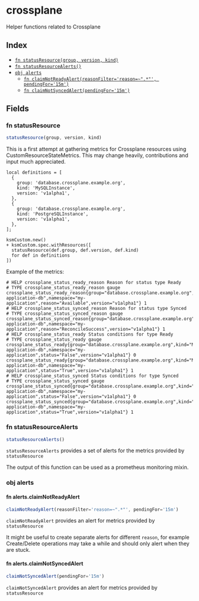 # crossplane

Helper functions related to Crossplane

## Index

* [`fn statusResource(group, version, kind)`](#fn-statusresource)
* [`fn statusResourceAlerts()`](#fn-statusresourcealerts)
* [`obj alerts`](#obj-alerts)
  * [`fn claimNotReadyAlert(reasonFilter='reason=~".*"', pendingFor='15m')`](#fn-alertsclaimnotreadyalert)
  * [`fn claimNotSyncedAlert(pendingFor='15m')`](#fn-alertsclaimnotsyncedalert)

## Fields

### fn statusResource

```ts
statusResource(group, version, kind)
```

This is a first attempt at gathering metrics for Crossplane resources using
CustomResourceStateMetrics. This may change heavily, contributions and input
much appreciated.

```jsonnet
local definitions = [
  {
    group: 'database.crossplane.example.org',
    kind: 'MySQLInstance',
    version: 'v1alpha1',
  },
  {
    group: 'database.crossplane.example.org',
    kind: 'PostgreSQLInstance',
    version: 'v1alpha1',
  },
];

ksmCustom.new()
+ ksmCustom.spec.withResources([
  statusResource(def.group, def.version, def.kind)
  for def in definitions
])
```

Example of the metrics:

```
# HELP crossplane_status_ready_reason Reason for status type Ready
# TYPE crossplane_status_ready_reason gauge
crossplane_status_ready_reason{group="database.crossplane.example.org",kind="MySQLInstance",name="my-application-db",namespace="my-application",reason="Available",version="v1alpha1"} 1
# HELP crossplane_status_synced_reason Reason for status type Synced
# TYPE crossplane_status_synced_reason gauge
crossplane_status_synced_reason{group="database.crossplane.example.org",kind="MySQLInstance",name="my-application-db",namespace="my-application",reason="ReconcileSuccess",version="v1alpha1"} 1
# HELP crossplane_status_ready Status conditions for type Ready
# TYPE crossplane_status_ready gauge
crossplane_status_ready{group="database.crossplane.example.org",kind="MySQLInstance",name="my-application-db",namespace="my-application",status="False",version="v1alpha1"} 0
crossplane_status_ready{group="database.crossplane.example.org",kind="MySQLInstance",name="my-application-db",namespace="my-application",status="True",version="v1alpha1"} 1
# HELP crossplane_status_synced Status conditions for type Synced
# TYPE crossplane_status_synced gauge
crossplane_status_synced{group="database.crossplane.example.org",kind="MySQLInstance",name="my-application-db",namespace="my-application",status="False",version="v1alpha1"} 0
crossplane_status_synced{group="database.crossplane.example.org",kind="MySQLInstance",name="my-application-db",namespace="my-application",status="True",version="v1alpha1"} 1

```


### fn statusResourceAlerts

```ts
statusResourceAlerts()
```

`statusResourceAlerts` provides a set of alerts for the metrics provided by `statusResource`

The output of this function can be used as a prometheus monitoring mixin.


### obj alerts


#### fn alerts.claimNotReadyAlert

```ts
claimNotReadyAlert(reasonFilter='reason=~".*"', pendingFor='15m')
```

`claimNotReadyAlert` provides an alert for metrics provided by `statusResource`

 It might be useful to create separate alerts for different `reason`, for example
 Create/Delete operations may take a while and should only alert when they are
 stuck.


#### fn alerts.claimNotSyncedAlert

```ts
claimNotSyncedAlert(pendingFor='15m')
```

`claimNotSyncedAlert` provides an alert for metrics provided by `statusResource`
